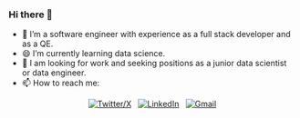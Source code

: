 ### Hi there 👋

<!--
**gemalm/gemalm** is a ✨ _special_ ✨ repository because its `README.md` (this file) appears on your GitHub profile.

Here are some ideas to get you started:

- 🔭 I’m currently working on ...
- 🌱 I’m currently learning ...
- 👯 I’m looking to collaborate on ...
- 🤔 I’m looking for help with ...
- 💬 Ask me about ...
- 📫 How to reach me: ...
- 😄 Pronouns: ...
- ⚡ Fun fact: ...
-->

- 🌱 I’m a software engineer with experience as a full stack developer and as a QE.
- 😄 I’m currently learning data science.
- 🔭 I am looking for work and seeking positions as a junior data scientist or data engineer.
- 📫 How to reach me:
<div align="center">

[![Twitter/X](https://skillicons.dev/icons?i=twitter)](https://twitter.com/gemalm) &nbsp;
[![LinkedIn](https://skillicons.dev/icons?i=linkedin)](https://www.linkedin.com/in/gemalm/) &nbsp;
[![Gmail](https://skillicons.dev/icons?i=gmail)](mailto:gema.lopez.munoz@gmail.com?subject=Hello%20Gema,%20From%20Github)

</div>

